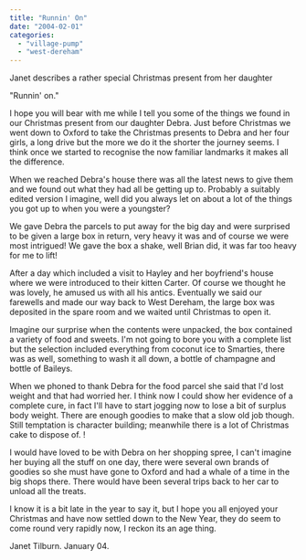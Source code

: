 ```yaml
---
title: "Runnin' On"
date: "2004-02-01"
categories: 
  - "village-pump"
  - "west-dereham"
---
```


Janet describes a rather special Christmas present from her daughter

"Runnin' on."

I hope you will bear with me while I tell you some of the things we found in our Christmas present from our daughter Debra. Just before Christmas we went down to Oxford to take the Christmas presents to Debra and her four girls, a long drive but the more we do it the shorter the journey seems. I think once we started to recognise the now familiar landmarks it makes all the difference.

When we reached Debra's house there was all the latest news to give them and we found out what they had all be getting up to. Probably a suitably edited version I imagine, well did you always let on about a lot of the things you got up to when you were a youngster?

We gave Debra the parcels to put away for the big day and were surprised to be given a large box in return, very heavy it was and of course we were most intrigued! We gave the box a shake, well Brian did, it was far too heavy for me to lift!

After a day which included a visit to Hayley and her boyfriend's house where we were introduced to their kitten Carter. Of course we thought he was lovely, he amused us with all his antics. Eventually we said our farewells and made our way back to West Dereham, the large box was deposited in the spare room and we waited until Christmas to open it.

Imagine our surprise when the contents were unpacked, the box contained a variety of food and sweets. I'm not going to bore you with a complete list but the selection included everything from coconut ice to Smarties, there was as well, something to wash it all down, a bottle of champagne and bottle of Baileys.

When we phoned to thank Debra for the food parcel she said that I'd lost weight and that had worried her. I think now I could show her evidence of a complete cure, in fact I'll have to start jogging now to lose a bit of surplus body weight. There are enough goodies to make that a slow old job though. Still temptation is character building; meanwhile there is a lot of Christmas cake to dispose of. !

I would have loved to be with Debra on her shopping spree, I can't imagine her buying all the stuff on one day, there were several own brands of goodies so she must have gone to Oxford and had a whale of a time in the big shops there. There would have been several trips back to her car to unload all the treats.

I know it is a bit late in the year to say it, but I hope you all enjoyed your Christmas and have now settled down to the New Year, they do seem to come round very rapidly now, I reckon its an age thing.

Janet Tilburn. January 04.
